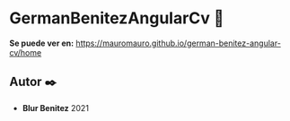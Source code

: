 # GermanBenitezAngularCv 🚀

**Se puede ver en:**
https://mauromauro.github.io/german-benitez-angular-cv/home



## Autor ✒️

* **Blur Benitez** 
2021

